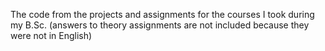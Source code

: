 The code from the projects and assignments for the courses I took during my B.Sc. (answers to theory assignments are not included because they were not in English) 
